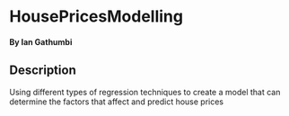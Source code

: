 # HousePricesModelling
#### By Ian Gathumbi
## Description
Using different types of regression techniques to create a model that can determine the factors that affect and predict house prices
